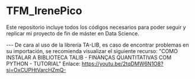 # TFM_IrenePico
Este repositorio incluye todos los códigos necesarios para poder seguir y replicar mi proyecto de fin de máster en Data Science. 

--- De cara al uso de la librería TA-LIB, es caso de encontrar problemas en su importación, se recomienda visualizar el siguiente recurso:
"COMO INSTALAR A BIBLIOTECA TALIB - FINANÇAS QUANTITATIVAS COM PYTHON - TUTORIAL"
Enlace: https://youtu.be/2tqDMW6N1O8?si=OxCUPHtVarcHZmQ-
